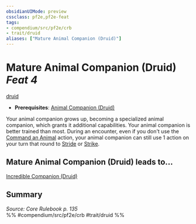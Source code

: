```yaml
---
obsidianUIMode: preview
cssclass: pf2e,pf2e-feat
tags:
- compendium/src/pf2e/crb
- trait/druid
aliases: ["Mature Animal Companion (Druid)"]
---
```

# Mature Animal Companion (Druid)  *Feat 4*  
[druid](../../rules/traits/druid.md)  

- **Prerequisites**: [Animal Companion (Druid)](animal-companion-druid.md)

Your animal companion grows up, becoming a specialized animal companion, which grants it additional capabilities. Your animal companion is better trained than most. During an encounter, even if you don't use the [Command an Animal](../../rules/actions/command-an-animal.md) action, your animal companion can still use 1 action on your turn that round to [Stride](../../rules/actions/stride.md) or [Strike](../../rules/actions/strike.md).

## Mature Animal Companion (Druid) leads to...

[Incredible Companion (Druid)](incredible-companion-druid.md)

## Summary

*Source: Core Rulebook p. 135*  
%% #compendium/src/pf2e/crb #trait/druid %%